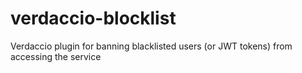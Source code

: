 # verdaccio-blocklist
Verdaccio plugin for banning blacklisted users (or JWT tokens) from accessing the service
